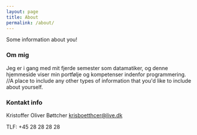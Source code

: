 ```yaml
---
layout: page
title: About
permalink: /about/
---
```


Some information about you!

### Om mig 

Jeg er i gang med mit fjerde semester som datamatiker, og denne hjemmeside viser min portfølje og kompetenser indenfor programmering. 
//A place to include any other types of information that you'd like to include about yourself.


### Kontakt info

Kristoffer Oliver Bøttcher 
[krisboetthcer@live.dk](mailto:krisboettcher@live.dk)

TLF: +45 28 28 28 28
